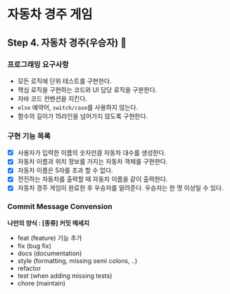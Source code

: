 # 자동차 경주 게임
  
## Step 4. 자동차 경주(우승자) :car:
### 프로그래밍 요구사항 
* 모든 로직에 단위 테스트를 구현한다.
* 핵심 로직을 구현하는 코드와 UI 담당 로직을 구분한다.
* 자바 코드 컨벤션을 지킨다.
* `else` 예약어, `switch/case`를 사용하지 않는다.
* 함수의 길이가 15라인을 넘어가지 않도록 구현한다.

### 구현 기능 목록
- [X] 사용자가 입력한 이름의 숫자만큼 자동차 대수를 생성한다.
- [X] 자동차 이름과 위치 정보를 가지는 자동차 객체를 구현한다.
- [X] 자동차 이름은 5자를 초과 할 수 없다.
- [X] 전진하는 자동차를 출력할 때 자동차 이름을 같이 출력한다.
- [X] 자동차 경주 게임이 완료한 후 우승자를 알려준다. 우승자는 한 명 이상일 수 있다.

### Commit Message Convension 
**나만의 양식 : [종류] 커밋 메세지**
* feat (feature) 기능 추가
* fix (bug fix)
* docs (documentation)
* style (formatting, missing semi colons, ..)
* refactor
* test (when adding missing tests)
* chore (maintain)